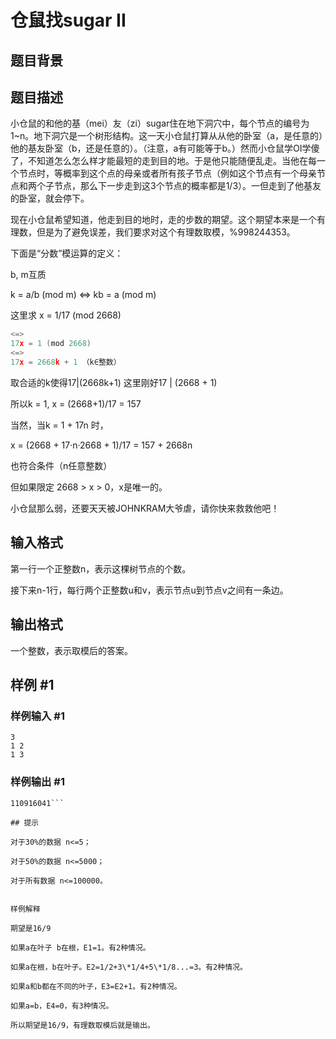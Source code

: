 # 仓鼠找sugar II

## 题目背景



## 题目描述

小仓鼠的和他的基（mei）友（zi）sugar住在地下洞穴中，每个节点的编号为1~n。地下洞穴是一个树形结构。这一天小仓鼠打算从从他的卧室（a，是任意的）他的基友卧室（b，还是任意的）。（注意，a有可能等于b。）然而小仓鼠学OI学傻了，不知道怎么怎么样才能最短的走到目的地。于是他只能随便乱走。当他在每一个节点时，等概率到这个点的母亲或者所有孩子节点（例如这个节点有一个母亲节点和两个子节点，那么下一步走到这3个节点的概率都是1/3）。一但走到了他基友的卧室，就会停下。

现在小仓鼠希望知道，他走到目的地时，走的步数的期望。这个期望本来是一个有理数，但是为了避免误差，我们要求对这个有理数取模，%998244353。

下面是“分数”模运算的定义：

b, m互质


k = a/b (mod m) <=> kb = a (mod m)

这里求 x = 1/17 (mod 2668)


```cpp
<=>
17x = 1 (mod 2668)
<=>
17x = 2668k + 1 （k∈整数）
```
取合适的k使得17|(2668k+1)
这里刚好17 | (2668 + 1)

所以k = 1, x = (2668+1)/17 = 157


当然，当k = 1 + 17n 时，

x = (2668 + 17·n·2668 + 1)/17 = 157 + 2668n

也符合条件（n任意整数）


但如果限定 2668 > x > 0，x是唯一的。



小仓鼠那么弱，还要天天被JOHNKRAM大爷虐，请你快来救救他吧！


## 输入格式

第一行一个正整数n，表示这棵树节点的个数。

接下来n-1行，每行两个正整数u和v，表示节点u到节点v之间有一条边。


## 输出格式

一个整数，表示取模后的答案。


## 样例 #1

### 样例输入 #1
```
3
1 2
1 3
```

### 样例输出 #1

```
110916041```

## 提示

对于30%的数据 n<=5；

对于50%的数据 n<=5000；

对于所有数据 n<=100000。


样例解释

期望是16/9

如果a在叶子 b在根，E1=1。有2种情况。

如果a在根，b在叶子。E2=1/2+3\*1/4+5\*1/8...=3。有2种情况。

如果a和b都在不同的叶子，E3=E2+1。有2种情况。

如果a=b，E4=0，有3种情况。

所以期望是16/9，有理数取模后就是输出。


